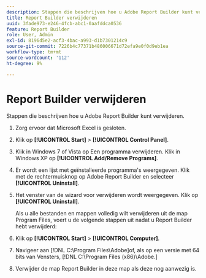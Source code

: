 ```yaml
---
description: Stappen die beschrijven hoe u Adobe Report Builder kunt verwijderen.
title: Report Builder verwijderen
uuid: 3fade973-e246-4fcb-abc1-0aafddca0536
feature: Report Builder
role: User, Admin
exl-id: 8196d5e2-acf3-4bac-a993-d1b7301214c9
source-git-commit: 7226b4c77371b486006671d72efa9e0f0d9eb1ea
workflow-type: tm+mt
source-wordcount: '112'
ht-degree: 9%

---
```


# Report Builder verwijderen

Stappen die beschrijven hoe u Adobe Report Builder kunt verwijderen.

1. Zorg ervoor dat Microsoft Excel is gesloten.
1. Klik op **[!UICONTROL Start]** > **[!UICONTROL Control Panel]**.
1. Klik in Windows 7 of Vista op Een programma verwijderen. Klik in Windows XP op **[!UICONTROL Add/Remove Programs]**.
1. Er wordt een lijst met geïnstalleerde programma&#39;s weergegeven. Klik met de rechtermuisknop op Adobe Report Builder en selecteer **[!UICONTROL Uninstall]**.
1. Het venster van de wizard voor verwijderen wordt weergegeven. Klik op **[!UICONTROL Uninstall]**.

   Als u alle bestanden en mappen volledig wilt verwijderen uit de map Program Files, voert u de volgende stappen uit nadat u Report Builder hebt verwijderd:
1. Klik op **[!UICONTROL Start]** > **[!UICONTROL Computer]**.
1. Navigeer aan  [!DNL C:\Program Files\Adobe\]of, als op een versie met 64 bits van Vensters, [!DNL C:\Program Files (x86)\Adobe.]
1. Verwijder de map Report Builder in deze map als deze nog aanwezig is.
